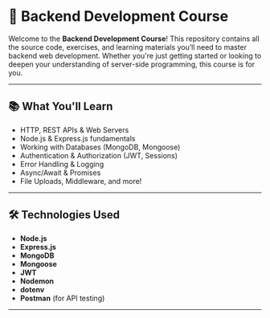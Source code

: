 # 🧠 Backend Development Course

Welcome to the **Backend Development Course**! This repository contains all the source code, exercises, and learning materials you’ll need to master backend web development. Whether you're just getting started or looking to deepen your understanding of server-side programming, this course is for you.

---

## 📚 What You'll Learn

- HTTP, REST APIs & Web Servers
- Node.js & Express.js fundamentals
- Working with Databases (MongoDB, Mongoose)
- Authentication & Authorization (JWT, Sessions)
- Error Handling & Logging
- Async/Await & Promises
- File Uploads, Middleware, and more!

---

## 🛠 Technologies Used

- **Node.js**
- **Express.js**
- **MongoDB**
- **Mongoose**
- **JWT**
- **Nodemon**
- **dotenv**
- **Postman** (for API testing)

---



